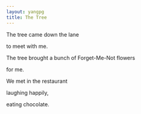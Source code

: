 ```yaml
---
layout: yangpg
title: The Tree
---
```


The tree came down the lane 

to meet with me.

The tree brought a bunch of Forget-Me-Not flowers 

for me.

We met in the restaurant 

laughing happily, 

eating chocolate.
